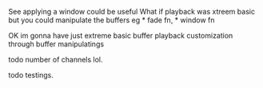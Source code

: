 See applying a window could be useful
What if playback was xtreem basic but you could manipulate the buffers
eg * fade fn, * window fn



OK im gonna have just extreme basic buffer playback
customization through buffer manipulatings

todo number of channels lol.

todo testings.